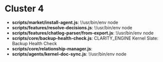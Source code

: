 # Cluster 4
- **scripts/market/install-agent.js**: !/usr/bin/env node
- **scripts/features/resolve-decisions.js**: !/usr/bin/env node
- **scripts/features/chatlog-parser/from-export.js**: !/usr/bin/env node
- **scripts/core/backup-health-check.js**: CLARITY_ENGINE Kernel Slate: Backup Health Check
- **scripts/core/relationship-manager.js**: 
- **scripts/agents/kernel-doc-sync.js**: !/usr/bin/env node
